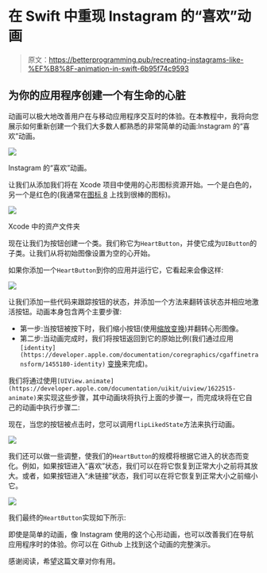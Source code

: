 # 在 Swift 中重现 Instagram 的“喜欢”动画

> 原文：<https://betterprogramming.pub/recreating-instagrams-like-%EF%B8%8F-animation-in-swift-6b95f74c9593>

## 为你的应用程序创建一个有生命的心脏

动画可以极大地改善用户在与移动应用程序交互时的体验。在本教程中，我将向您展示如何重新创建一个我们大多数人都熟悉的非常简单的动画:Instagram 的“喜欢”动画。

![](img/e92711409c17a8c7855d62d755805412.png)

Instagram 的“喜欢”动画。

让我们从添加我们将在 Xcode 项目中使用的心形图标资源开始。一个是白色的，另一个是红色的(我通常在[图标 8](https://icons8.com/) 上找到很棒的图标)。

![](img/8630282a17a0df5654808319e848d9cc.png)

Xcode 中的资产文件夹

现在让我们为按钮创建一个类。我们称它为`HeartButton`，并使它成为`UIButton`的子类。让我们从将初始图像设置为空的心开始。

如果你添加一个`HeartButton`到你的应用并运行它，它看起来会像这样:

![](img/f1329509d7d1ba060263faa70fd01feb.png)

让我们添加一些代码来跟踪按钮的状态，并添加一个方法来翻转该状态并相应地激活按钮。动画本身包含两个主要步骤:

*   第一步:当按钮被按下时，我们缩小按钮(使用[缩放变换](https://developer.apple.com/documentation/coregraphics/cgaffinetransform/1455882-scaledby))并翻转心形图像。
*   第二步:当动画完成时，我们将按钮返回到它的原始比例(我们通过应用`[identity](https://developer.apple.com/documentation/coregraphics/cgaffinetransform/1455180-identity)` [变换](https://developer.apple.com/documentation/coregraphics/cgaffinetransform/1455180-identity)来完成)。

我们将通过使用`[UIView.animate](https://developer.apple.com/documentation/uikit/uiview/1622515-animate)`来实现这些步骤，其中动画块将执行上面的步骤一，而完成块将在它自己的动画中执行步骤二:

现在，当您的按钮被点击时，您可以调用`flipLikedState`方法来执行动画。

![](img/40da6d4c4939f731b1d88122ea836d84.png)

我们还可以做一些调整，使我们的`HeartButton`的规模将根据它进入的状态而变化。例如，如果按钮进入“喜欢”状态，我们可以在将它恢复到正常大小之前将其放大。或者，如果按钮进入“未链接”状态，我们可以在将它恢复到正常大小之前缩小它。

![](img/cda143e3c81196231828c7ea0902e8ad.png)

我们最终的`HeartButton`实现如下所示:

即使是简单的动画，像 Instagram 使用的这个心形动画，也可以改善我们在导航应用程序时的体验。你可以在 Github 上找到这个动画的完整演示。

感谢阅读，希望这篇文章对你有用。
